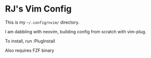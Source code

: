 # RJ's Vim Config

This is my `~/.config/nvim/` directory.


I am dabbling with neovim, building config from scratch with vim-plug.

To install, run :PlugInstall

Also requires FZF binary

